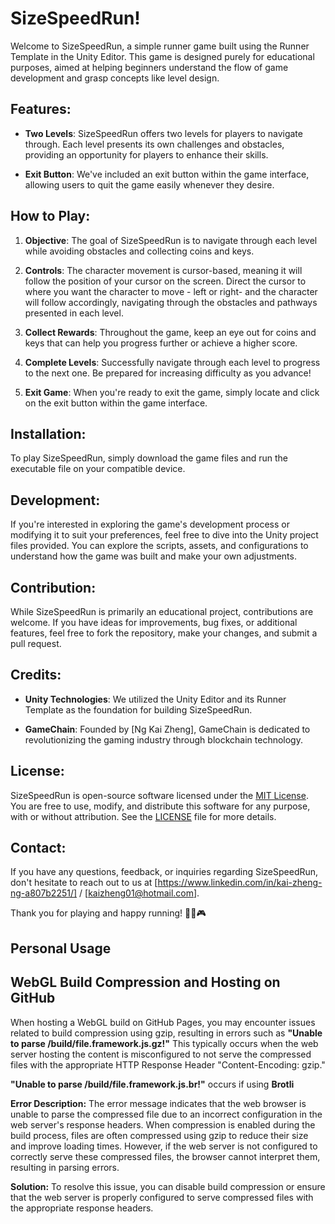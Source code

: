 # SizeSpeedRun!

Welcome to SizeSpeedRun, a simple runner game built using the Runner Template in the Unity Editor. This game is designed purely for educational purposes, aimed at helping beginners understand the flow of game development and grasp concepts like level design.

## Features:

- **Two Levels**: SizeSpeedRun offers two levels for players to navigate through. Each level presents its own challenges and obstacles, providing an opportunity for players to enhance their skills.
  
- **Exit Button**: We've included an exit button within the game interface, allowing users to quit the game easily whenever they desire.

## How to Play:

1. **Objective**: The goal of SizeSpeedRun is to navigate through each level while avoiding obstacles and collecting coins and keys.
   
2. **Controls**: The character movement is cursor-based, meaning it will follow the position of your cursor on the screen. Direct the cursor to where you want the character to move - left or right- and the character will follow accordingly, navigating through the obstacles and pathways presented in each level.

3. **Collect Rewards**: Throughout the game, keep an eye out for coins and keys that can help you progress further or achieve a higher score.

4. **Complete Levels**: Successfully navigate through each level to progress to the next one. Be prepared for increasing difficulty as you advance!

5. **Exit Game**: When you're ready to exit the game, simply locate and click on the exit button within the game interface.

## Installation:

To play SizeSpeedRun, simply download the game files and run the executable file on your compatible device.

## Development:

If you're interested in exploring the game's development process or modifying it to suit your preferences, feel free to dive into the Unity project files provided. You can explore the scripts, assets, and configurations to understand how the game was built and make your own adjustments.

## Contribution:

While SizeSpeedRun is primarily an educational project, contributions are welcome. If you have ideas for improvements, bug fixes, or additional features, feel free to fork the repository, make your changes, and submit a pull request.

## Credits:

- **Unity Technologies**: We utilized the Unity Editor and its Runner Template as the foundation for building SizeSpeedRun.
  
- **GameChain**: Founded by [Ng Kai Zheng], GameChain is dedicated to revolutionizing the gaming industry through blockchain technology.

## License:

SizeSpeedRun is open-source software licensed under the [MIT License](https://opensource.org/licenses/MIT). You are free to use, modify, and distribute this software for any purpose, with or without attribution. See the [LICENSE](LICENSE) file for more details.

## Contact:

If you have any questions, feedback, or inquiries regarding SizeSpeedRun, don't hesitate to reach out to us at [https://www.linkedin.com/in/kai-zheng-ng-a807b2251/] / [kaizheng01@hotmail.com].

Thank you for playing and happy running! 🏃‍♂️🎮


## Personal Usage
## WebGL Build Compression and Hosting on GitHub
When hosting a WebGL build on GitHub Pages, you may encounter issues related to build compression using gzip, resulting in errors such as **"Unable to parse /build/file.framework.js.gz!"** This typically occurs when the web server hosting the content is misconfigured to not serve the compressed files with the appropriate HTTP Response Header "Content-Encoding: gzip."

**"Unable to parse /build/file.framework.js.br!"** occurs if using **Brotli**

**Error Description:**
The error message indicates that the web browser is unable to parse the compressed file due to an incorrect configuration in the web server's response headers. When compression is enabled during the build process, files are often compressed using gzip to reduce their size and improve loading times. However, if the web server is not configured to correctly serve these compressed files, the browser cannot interpret them, resulting in parsing errors.

**Solution:**
To resolve this issue, you can disable build compression or ensure that the web server is properly configured to serve compressed files with the appropriate response headers.
